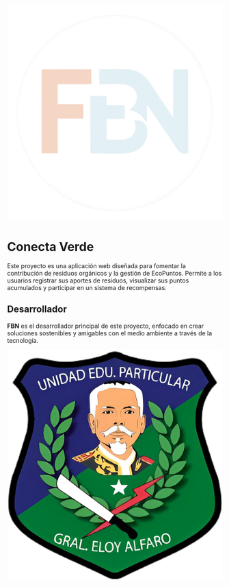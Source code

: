 ![FBN Logo](public/FBN_letras.png)

# Conecta Verde

Este proyecto es una aplicación web diseñada para fomentar la contribución de residuos orgánicos y la gestión de EcoPuntos. Permite a los usuarios registrar sus aportes de residuos, visualizar sus puntos acumulados y participar en un sistema de recompensas.

## Desarrollador

**FBN** es el desarrollador principal de este proyecto, enfocado en crear soluciones sostenibles y amigables con el medio ambiente a través de la tecnología.

![UEGEA Logo](public/UEGEA.png)